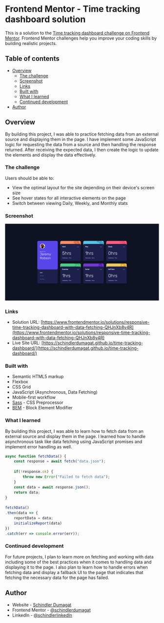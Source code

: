 # Frontend Mentor - Time tracking dashboard solution

This is a solution to the [Time tracking dashboard challenge on Frontend Mentor](https://www.frontendmentor.io/challenges/time-tracking-dashboard-UIQ7167Jw). Frontend Mentor challenges help you improve your coding skills by building realistic projects. 

## Table of contents

- [Overview](#overview)
  - [The challenge](#the-challenge)
  - [Screenshot](#screenshot)
  - [Links](#links)
  - [Built with](#built-with)
  - [What I learned](#what-i-learned)
  - [Continued development](#continued-development)
- [Author](#author)

## Overview

By building this project, I was able to practice fetching data from an external source and displaying them in the page. I have implement some JavaScript logic for requesting the data from a source and then handling the response returned. After receiving the expected data, I then create the logic to update the elements and display the data effectively.

### The challenge

Users should be able to:

- View the optimal layout for the site depending on their device's screen size
- See hover states for all interactive elements on the page
- Switch between viewing Daily, Weekly, and Monthly stats

### Screenshot

![](./screenshot.png)

### Links

- Solution URL: [https://www.frontendmentor.io/solutions/responsive-time-tracking-dashboard-with-data-fetching-QHJnXb8y4R](https://www.frontendmentor.io/solutions/responsive-time-tracking-dashboard-with-data-fetching-QHJnXb8y4R)
- Live Site URL: [https://schindlerdumagat.github.io/time-tracking-dashboard/](https://schindlerdumagat.github.io/time-tracking-dashboard/)

### Built with

- Semantic HTML5 markup
- Flexbox
- CSS Grid
- JavaScript (Asynchronous, Data Fetching)
- Mobile-first workflow
- [Sass](https://sass-lang.com/) - CSS Preprocessor
- [BEM](https://getbem.com/) - Block Element Modifier

### What I learned

By building this project, I was able to learn how to fetch data from an external source and display them in the page. I learned how to handle asynchronous task like data fetching using JavaScript promises and implement error handling as well.

```js
async function fetchData() {
    const response = await fetch("data.json");
    
    if(!response.ok) {
        throw new Error("Failed to fetch data");
    }
    const data = await response.json();
    return data;
}

fetchData()
.then(data => {
    reportData = data;
    initializeReport(data)
})
.catch(err => console.error(err));
```

### Continued development

For future projects, I plan to learn more on fetching and working with data including some of the best practices when it comes to handling data and displaying it to the page. I also plan to learn how to handle errors when fetching data and display a fallback UI to the page that indicates that fetching the necessary data for the page has failed.

## Author

- Website - [Schindler Dumagat](https://schindlerdumagat.github.io/webportfolio/)
- Frontend Mentor - [@schindlerdumagat](https://www.frontendmentor.io/profile/schindlerdumagat)
- LinkedIn - [@schindlerlinkedIn](https://www.linkedin.com/in/schindler-dumagat-015238230/)
